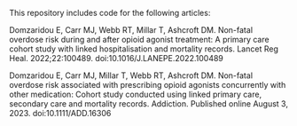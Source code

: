 This repository includes code for the following articles:

Domzaridou E, Carr MJ, Webb RT, Millar T, Ashcroft DM. Non-fatal overdose risk during and after opioid agonist treatment: A primary care cohort study with linked hospitalisation and mortality records. Lancet Reg Heal. 2022;22:100489. doi:10.1016/J.LANEPE.2022.100489

Domzaridou E, Carr MJ, Millar T, Webb RT, Ashcroft DM. Non-fatal overdose risk associated with prescribing opioid agonists concurrently with other medication: Cohort study conducted using linked primary care, secondary care and mortality records. Addiction. Published online August 3, 2023. doi:10.1111/ADD.16306
